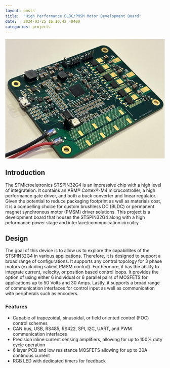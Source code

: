 ```yaml
---
layout: posts
title:  "High Performance BLDC/PMSM Motor Development Board"
date:   2024-03-25 16:16:42 -0400
categories: projects
---
```


![Motor Driver](/pictures/stspin.jpg)

## Introduction
The STMicroeletronics STSPIN32G4 is an impressive chip with a high level of integrateion. It contains an ARM® Cortex®-M4 microcontroller, a high performance gate driver, and both a buck converter and linear regulator. Given the potential to reduce packaging footprint as well as materials cost, it is a compelling choice for custom brushless DC (BLDC) or permanent magnet synchronous motor (PMSM) driver solutions. This project is a development board that houses the STSPIN32G4 along with a high peformance power stage and interface/communication circuitry. 

## Design
The goal of this device is to allow us to explore the capabillites of the STSPIN32G4 in various applications. Therefore, it is designed to support a broad range of configurations. It supports any control topology for 3 phase motors (excluding salient PMSM control). Furthermore, it has the ability to integrate current, velocity, or position based control loops. It provides the option of using either 6 individual or 6 parallel pairs of MOSFETS for applications up to 50 Volts and 30 Amps. Lastly, it supports a broad range of communication interfaces for control input as well as communication with peripherals such as encoders. 
### Features
- Capable of trapezoidal, sinusoidal, or field oriented control (FOC) control schemes
- CAN bus, USB, RS485, RS422, SPI, I2C, UART, and PWM communication interfaces
- Precision inline current sensing amplifiers, allowing for up to 100% duty cycle operation
- 6 layer PCB and low resistance MOSFETS allowing for up to 30A continous current
- RGB LED with dedicated timers for feedback
